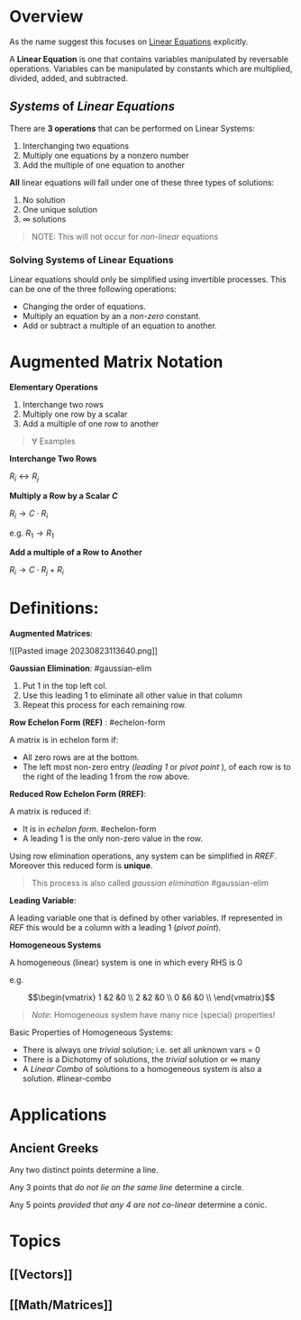 # Overview

As the name suggest this focuses on [Linear Equations](https://en.wikipedia.org/wiki/Linear_equation) explicitly.

A **Linear Equation** is one that contains variables manipulated by reversable operations. Variables can be manipulated by constants which are multiplied, divided, added, and subtracted.

## *Systems* of *Linear Equations*

There are **3 operations** that can be performed on Linear Systems:
1. Interchanging two equations
2. Multiply one equations by a nonzero number
3. Add the multiple of one equation to another

**All** linear equations will fall under one of these three types of solutions:
1. No solution
2. One unique solution
3. $\infty$  solutions

> NOTE: This will not occur for *non-linear* equations

### Solving Systems of Linear Equations

Linear equations should only be simplified using invertible processes. This can be one of the three following operations:
- Changing the order of equations.
- Multiply an equation by an a *non-zero* constant.
- Add or subtract a multiple of an equation to another.

# Augmented Matrix Notation

**Elementary Operations**
1. Interchange two rows
2. Multiply one row by a scalar
3. Add a multiple of one row to another

> $\forall$  Examples 

**Interchange Two Rows**

$R_{i}\leftrightarrow R_{j}$

**Multiply a Row by a Scalar $C$**

$R_{i}\rightarrow C\cdot R_i$

e.g. $R_1\rightarrow R_1$

**Add a multiple of a Row to Another**

$R_{i}\rightarrow C\cdot R_j + R_i$

# Definitions:

**Augmented Matrices**:

![[Pasted image 20230823113640.png]]

**Gaussian Elimination**:
#gaussian-elim

1. Put 1 in the top left col.
2. Use this leading 1 to eliminate all other value in that column
3. Repeat this process for each remaining row.

**Row Echelon Form (REF)** :
#echelon-form

A matrix is in echelon form if:
- All zero rows are at the bottom.
- The left most non-zero entry (*leading 1* or *pivot point* ), of each row is to the right of the leading 1 from the row above.

**Reduced Row Echelon Form (RREF)**:

A matrix is reduced if:
- It is in *echelon form*. #echelon-form
- A leading $1$ is the only non-zero value in the row.

Using  row elimination operations, any system can be simplified in *RREF*. Moreover this reduced form is **unique**.

> This process is also called *gaussian elimination* #gaussian-elim

**Leading Variable**:

A leading variable one that is defined by other variables. If represented in *REF*  this would be a column with a leading 1 (*pivot point*).

**Homogeneous Systems**

A homogeneous (linear) system is one in which every RHS is 0

e.g.

$$\begin{vmatrix} 
1 &2 &0 \\
2 &2 &0 \\
0 &6 &0 \\
\end{vmatrix}$$

> *Note*: Homogeneous system have many nice (special) properties!

Basic Properties of Homogeneous Systems:
- There is always one *trivial* solution; i.e. set all unknown vars = 0
- There is a Dichotomy of solutions, the *trivial* solution or $\infty$ many
- A  *Linear Combo* of solutions to a homogeneous system is also a solution. #linear-combo

# Applications

## Ancient Greeks

Any two distinct points determine a line.

Any 3 points that *do not lie on the same line*  determine a circle.

Any 5 points *provided that any 4 are not co-linear* determine a conic.
# Topics

## [[Vectors]]

## [[Math/Matrices]]
